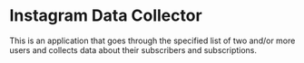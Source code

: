 # Instagram Data Collector
This is an application that goes through the specified list of two and/or more users and collects data about their subscribers and subscriptions.
